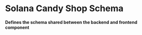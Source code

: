 # Solana Candy Shop Schema

#### Defines the schema shared between the backend and frontend component